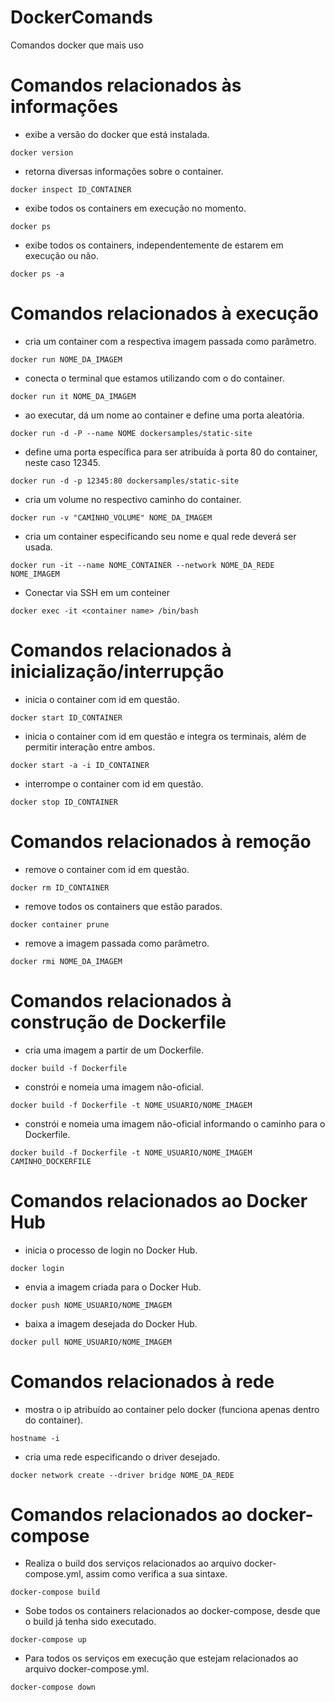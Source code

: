 # DockerComands
Comandos docker que mais uso

# Comandos relacionados às informações
- exibe a versão do docker que está instalada.
```
docker version
```
- retorna diversas informações sobre o container.
```
docker inspect ID_CONTAINER
```
- exibe todos os containers em execução no momento.
```
docker ps
```
- exibe todos os containers, independentemente de estarem em execução ou não.
```
docker ps -a
```

# Comandos relacionados à execução
- cria um container com a respectiva imagem passada como parâmetro.
```
docker run NOME_DA_IMAGEM
```
- conecta o terminal que estamos utilizando com o do container.
```
docker run it NOME_DA_IMAGEM
```
- ao executar, dá um nome ao container e define uma porta aleatória.
```
docker run -d -P --name NOME dockersamples/static-site
```
- define uma porta específica para ser atribuída à porta 80 do container, neste caso 12345.
```
docker run -d -p 12345:80 dockersamples/static-site
```
- cria um volume no respectivo caminho do container.
```
docker run -v "CAMINHO_VOLUME" NOME_DA_IMAGEM
```
- cria um container especificando seu nome e qual rede deverá ser usada.
```
docker run -it --name NOME_CONTAINER --network NOME_DA_REDE NOME_IMAGEM
```
- Conectar via SSH em um conteiner
```
docker exec -it <container name> /bin/bash
```

# Comandos relacionados à inicialização/interrupção
- inicia o container com id em questão.
```
docker start ID_CONTAINER
```
- inicia o container com id em questão e integra os terminais, além de permitir interação entre ambos.
```
docker start -a -i ID_CONTAINER
```
- interrompe o container com id em questão.
```
docker stop ID_CONTAINER
```

# Comandos relacionados à remoção
- remove o container com id em questão.
```
docker rm ID_CONTAINER
```
- remove todos os containers que estão parados.
```
docker container prune
```
- remove a imagem passada como parâmetro.
```
docker rmi NOME_DA_IMAGEM
```

# Comandos relacionados à construção de Dockerfile
- cria uma imagem a partir de um Dockerfile.
```
docker build -f Dockerfile
```
- constrói e nomeia uma imagem não-oficial.
```
docker build -f Dockerfile -t NOME_USUARIO/NOME_IMAGEM
```
- constrói e nomeia uma imagem não-oficial informando o caminho para o Dockerfile.
```
docker build -f Dockerfile -t NOME_USUARIO/NOME_IMAGEM CAMINHO_DOCKERFILE
```

# Comandos relacionados ao Docker Hub
- inicia o processo de login no Docker Hub.
```
docker login
```
- envia a imagem criada para o Docker Hub.
```
docker push NOME_USUARIO/NOME_IMAGEM
```
- baixa a imagem desejada do Docker Hub.
```
docker pull NOME_USUARIO/NOME_IMAGEM
```

# Comandos relacionados à rede
- mostra o ip atribuído ao container pelo docker (funciona apenas dentro do container).
```
hostname -i
```
- cria uma rede especificando o driver desejado.
```
docker network create --driver bridge NOME_DA_REDE
```

# Comandos relacionados ao docker-compose
- Realiza o build dos serviços relacionados ao arquivo docker-compose.yml, assim como verifica a sua sintaxe.
```
docker-compose build
```
- Sobe todos os containers relacionados ao docker-compose, desde que o build já tenha sido executado.
```
docker-compose up
```
- Para todos os serviços em execução que estejam relacionados ao arquivo docker-compose.yml.
```
docker-compose down
```
